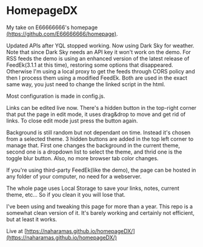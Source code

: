 HomepageDX
=================

My take on E66666666's homepage [(https://github.com/E66666666/homepage)](https://github.com/E66666666/homepage).

Updated APIs after YQL stopped working. 
Now using Dark Sky for weather. Note that since Dark Sky needs an API key it won't work on the demo.
For RSS feeds the demo is using an enhanced version of the latest release of FeedEk(3.1.1 at  this time), restoring some options that disappeared. Otherwise I'm using a local proxy to get the feeds through CORS policy and then I process them using a modified FeedEk. Both are used in the exact same way, you just need to change the linked script in the html.

Most configuration is made in config.js. 

Links can be edited live now. There's a hidden button in the top-right corner that put the page in edit mode, it uses drag&drop to move and get rid of links. To close edit mode just press the button again. 

Background is still random but not dependant on time. Instead it's chosen from a selected theme. 3 hidden buttons are added in the top left corner to manage that. First one changes the background in the current theme, second one is a dropdown list to select the theme, and thrid one is the toggle blur button.
Also, no more browser tab color changes.

If you're using third-party FeedEk(like the demo), the page can be hosted in any folder of your computer, no need for a webserver. 

The whole page uses Local Storage to save your links, notes, current theme, etc... So if you clean it you will lose that.

I've been using and tweaking this page for more than a year. This repo is a somewhat clean version of it.
It's barely working and certainly not efficient, but at least it works. 

Live at [https://naharamas.github.io/homepageDX/](https://naharamas.github.io/homepageDX/)
